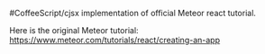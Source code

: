 #CoffeeScript/cjsx implementation of official Meteor react tutorial. 

Here is the original Meteor tutorial: https://www.meteor.com/tutorials/react/creating-an-app
